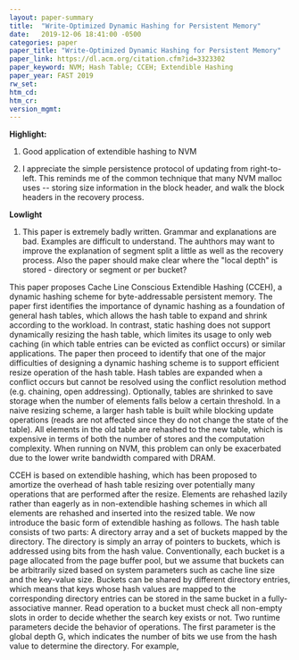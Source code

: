 ```yaml
---
layout: paper-summary
title:  "Write-Optimized Dynamic Hashing for Persistent Memory"
date:   2019-12-06 18:41:00 -0500
categories: paper
paper_title: "Write-Optimized Dynamic Hashing for Persistent Memory"
paper_link: https://dl.acm.org/citation.cfm?id=3323302
paper_keyword: NVM; Hash Table; CCEH; Extendible Hashing
paper_year: FAST 2019
rw_set:
htm_cd:
htm_cr:
version_mgmt:
---
```


**Highlight:**

1. Good application of extendible hashing to NVM

2. I appreciate the simple persistence protocol of updating from right-to-left. This reminds me of the common technique
   that many NVM malloc uses -- storing size information in the block header, and walk the block headers in the recovery
   process.

**Lowlight**

1. This paper is extremely badly written. Grammar and explanations are bad. Examples are difficult to understand. The auhthors
   may want to improve the explanation of segment split a little as well as the recovery process. Also the paper should 
   make clear where the "local depth" is stored - directory or segment or per bucket?

This paper proposes Cache Line Conscious Extendible Hashing (CCEH), a dynamic hashing scheme for byte-addressable persistent 
memory. The paper first identifies the importance of dynamic hashing as a foundation of general hash tables, which 
allows the hash table to expand and shrink according to the workload. In contrast, static hashing does not support dynamically
resizing the hash table, which limites its usage to only web caching (in which table entries can be evicted as conflict occurs)
or similar applications. The paper then proceed to identify that one of the major difficulties of designing a dynamic 
hashing scheme is to support efficient resize operation of the hash table. Hash tables are expanded when a conflict occurs
but cannot be resolved using the conflict resolution method (e.g. chaining, open addressing). Optionally, tables are shrinked
to save storage when the number of elements falls below a certain threshold. In a naive resizing scheme, a larger hash
table is built while blocking update operations (reads are not affected since they do not change the state of the table). 
All elements in the old table are rehashed to the new table, which is expensive in terms of both the number of stores
and the computation complexity. When running on NVM, this problem can only be exacerbated due to the lower write bandwidth
compared with DRAM.

CCEH is based on extendible hashing, which has been proposed to amortize the overhead of hash table resizing over potentially
many operations that are performed after the resize. Elements are rehashed lazily rather than eagerly as in non-extendible 
hashing schemes in which all elements are rehashed and inserted into the resized table. We now introduce the basic form
of extendible hashing as follows. The hash table consists of two parts: A directory array and a set of buckets mapped by
the directory. The directory is simply an array of pointers to buckets, which is addressed using bits from the hash value. 
Conventionally, each bucket is a page allocated from the page buffer pool, but we assume that buckets can be arbitrarily 
sized based on system parameters such as cache line size and the key-value size. Buckets can be shared by different directory 
entries, which means that keys whose hash values are mapped to the corresponding directory entries can be stored in the 
same bucket in a fully-associative manner. Read operation to a bucket must check all non-empty slots in order to decide 
whether the search key exists or not. Two runtime parameters decide the behavior of operations. The first parameter 
is the global depth G, which indicates the number of bits we use from the hash value to determine the directory. For 
example, 